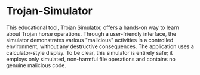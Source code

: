 # Trojan-Simulator

This educational tool, Trojan Simulator, offers a hands-on way to learn about Trojan horse operations.  Through a user-friendly interface, the simulator demonstrates various "malicious" activities in a controlled environment, without any destructive consequences.  The application uses a calculator-style display. To be clear, this simulator is entirely safe; it employs only simulated, non-harmful file operations and contains no genuine malicious code.
